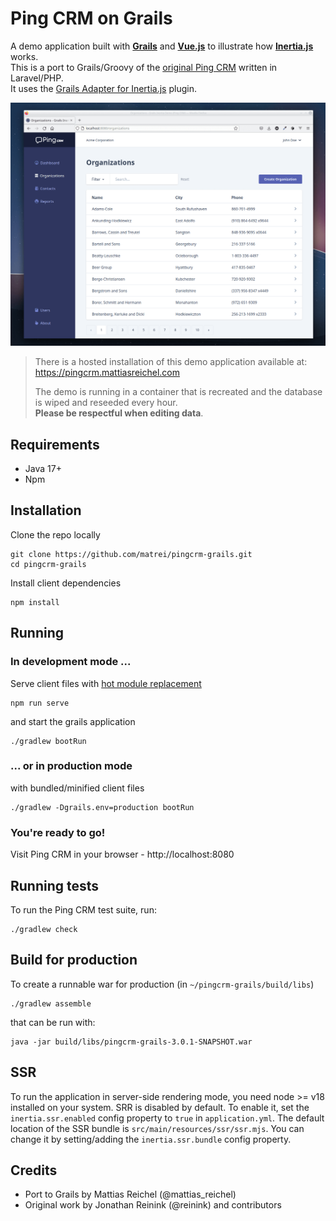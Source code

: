 # Ping CRM on Grails
A demo application built with **[Grails](https://grails.org)** and **[Vue.js](https://vuejs.org)** to illustrate how **[Inertia.js](https://inertiajs.com/)** works.\
This is a port to Grails/Groovy of the [original Ping CRM](https://github.com/inertiajs/pingcrm) written in Laravel/PHP.\
It uses the [Grails Adapter for Inertia.js](https://github.com/matrei/grails-inertia-plugin) plugin.

![Screenshot of the Ping CRM application](screenshot.png)

> There is a hosted installation of this demo application available at:\
> https://pingcrm.mattiasreichel.com
> 
> The demo is running in a container that is recreated and the database is wiped and reseeded every hour.\
>**Please be respectful when editing data**.

## Requirements
- Java 17+
- Npm

## Installation
Clone the repo locally
```shell
git clone https://github.com/matrei/pingcrm-grails.git
cd pingcrm-grails
```
Install client dependencies
```shell
npm install
```
## Running
### In development mode ...
Serve client files with [hot module replacement](https://vitejs.dev/guide/features.html#hot-module-replacement)
```shell
npm run serve
```
and start the grails application
```shell
./gradlew bootRun
```
###  ... or in production mode
with bundled/minified client files
```shell
./gradlew -Dgrails.env=production bootRun
```

### You're ready to go!
Visit Ping CRM in your browser - http://localhost:8080

## Running tests
To run the Ping CRM test suite, run:
```shell
./gradlew check
```

## Build for production
To create a runnable war for production (in `~/pingcrm-grails/build/libs`)
```shell
./gradlew assemble
```
that can be run with:
```shell
java -jar build/libs/pingcrm-grails-3.0.1-SNAPSHOT.war
```

## SSR
To run the application in server-side rendering mode, you need node >= v18 installed on your system.
SRR is disabled by default. To enable it, set the `inertia.ssr.enabled` config property to `true` in `application.yml`.
The default location of the SSR bundle is `src/main/resources/ssr/ssr.mjs`.
You can change it by setting/adding the `inertia.ssr.bundle` config property.

## Credits
* Port to Grails by Mattias Reichel (@mattias_reichel)
* Original work by Jonathan Reinink (@reinink) and contributors
